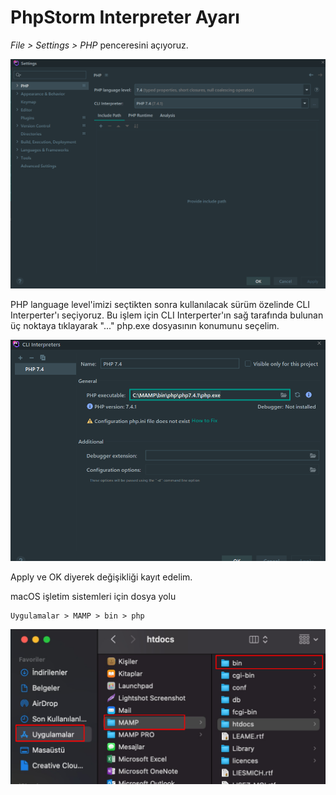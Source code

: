# PhpStorm Interpreter Ayarı

*File > Settings > PHP* penceresini açıyoruz.

![img_2.png](https://raw.githubusercontent.com/Kodluyoruz/taskforce/main/php/phpstorm-interpreter-ayari/figures/img_2.png)

PHP language level'imizi seçtikten sonra kullanılacak sürüm özelinde CLI Interperter'ı seçiyoruz.
Bu işlem için CLI Interperter'ın sağ tarafında bulunan üç noktaya tıklayarak "..." php.exe dosyasının konumunu seçelim.

![img_3.png](https://raw.githubusercontent.com/Kodluyoruz/taskforce/main/php/phpstorm-interpreter-ayari/figures/img_3.png)

Apply ve OK diyerek değişikliği kayıt edelim.

macOS işletim sistemleri için dosya yolu

```
Uygulamalar > MAMP > bin > php
```

![img_4.png](https://raw.githubusercontent.com/Kodluyoruz/taskforce/main/php/phpstorm-interpreter-ayari/figures/img_4.png)
